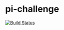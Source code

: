 # pi-challenge
[![Build Status](http://107.23.217.253/buildStatus/icon?job=pi-challenge)](http://107.23.217.253/job/pi-challenge/)

